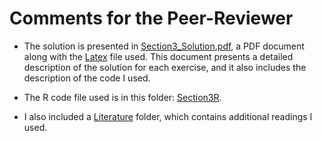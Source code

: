 
# Comments for the Peer-Reviewer

- The solution is presented in [Section3_Solution.pdf](Section3_Solution.pdf), a PDF document along with the [Latex](Section3_Solution.pdf.tex) file used. This document presents a detailed description of the solution for each exercise, and it also includes the description of the code I used.

- The R code file used is in this folder: [Section3R](Section3R).

- I also included a [Literature](Literature) folder, which contains additional readings I used.

